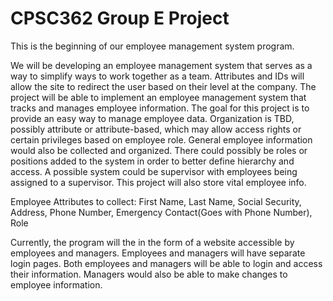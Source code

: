 # CPSC362 Group E Project

This is the beginning of our employee management system program. 

We will be developing an employee management system that serves as a way to simplify ways to work together as a team. Attributes and IDs will allow the site to redirect the user based on their level at the company. The project will be able to implement an employee management system that tracks and manages employee information.  The goal for this project is to provide an easy way to manage employee data. Organization is TBD, possibly attribute or attribute-based, which may allow access rights or certain privileges based on employee role. General employee information would also be collected and organized. There could possibly be roles or positions added to the system in order to better define hierarchy and access. A possible system could be supervisor with employees being assigned to a supervisor. This project will also store vital employee info.

Employee Attributes to collect: First Name, Last Name, Social Security, Address, Phone Number, Emergency Contact(Goes with Phone Number), Role

Currently, the program will the in the form of a website accessible by employees and managers. Employees and managers will have separate login pages. Both employees and managers will be able to login and access their information. Managers would also be able to make changes to employee information.
